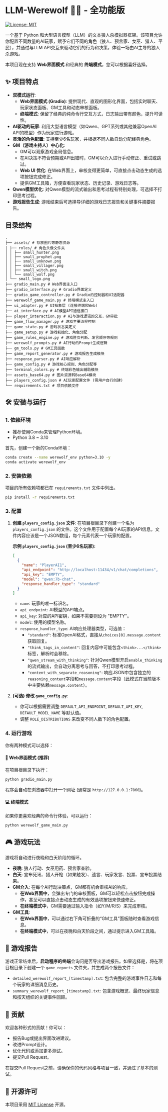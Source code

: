# LLM-Werewolf 🐺🤖 - 全功能版
[![License: MIT](https://img.shields.io/badge/License-MIT-yellow.svg)](https://opensource.org/licenses/MIT)

一个基于 Python 和大型语言模型（LLM）的文本狼人杀模拟器框架。该项目允许你配置不同数量的AI玩家，赋予它们不同的角色（狼人、预言家、女巫、猎人、平民），并通过与LLM API交互来驱动它们的行为和决策，体验一场由AI主导的狼人杀游戏。

<!-- 新增：项目现在支持两种模式 -->
本项目现在支持 **Web界面模式** 和经典的 **终端模式**，您可以根据喜好选择。

## ✨ 项目特点

*   **双模式运行**:
    *   **Web界面模式 (Gradio)**: 提供现代、直观的图形化界面，包括实时聊天、玩家状态面板、GM工具和动态审核面板。
    *   **终端模式**: 保留了经典的纯命令行交互方式，日志输出带有颜色，提升可读性。
*   **AI驱动的玩家**: 利用大型语言模型（如Qwen、GPT系列或其他兼容OpenAI API的模型）作为玩家进行游戏。
*   **灵活的角色配置**: 支持至少6名玩家，并根据不同人数自动分配经典角色。
*   **GM（游戏主持人）中心化**:
    *   GM可以观察游戏全局信息。
    *   在AI决策不符合预期或API出错时，GM可以介入进行手动修正、重试或跳过。
    *   **Web UI 优化**: 在Web界面上，审核变得更简单，可直接点击动态生成的选项按钮完成修正。
    *   提供GM工具箱，方便查看玩家状态、历史记录、游戏日志等。
*   **Qwen模型优化**: 对Qwen模型的流式输出和思考过程有特别处理，可选择不打印思考过程。
*   **游戏报告生成**: 游戏结束后可选择导详细的游戏日志报告和关键事件摘要报告。

## 目录结构

```
.
├── assets/ # 存放图片等静态资源
│ ├── roles/ # 角色头像文件夹
│ │ ├── small_hunter.png
│ │ ├── small_prophet.png
│ │ ├── small_unknown.png
│ │ ├── small_villager.png
│ │ ├── small_witch.png
│ │ └── small_wolf.png
│ └── small_logo.png
├── gradio_main.py # Web界面主入口
├── gradio_interface.py # Gradio界面定义
├── gradio_game_controller.py # Gradio的控制器和UI适配器
├── werewolf_game_main.py # 终端模式主入口
├── ui_adapter.py # UI抽象层 (连接终端和Web)
├── ai_interface.py # AI模型API通信接口
├── player_interaction.py # AI与游戏逻辑的交互，GM审批
├── game_flow_manager.py # 游戏主要流程控制
├── game_state.py # 游戏状态类定义
├── game_setup.py # 游戏初始化、角色分配
├── game_rules_engine.py # 游戏胜负判断、发言顺序等规则
├── werewolf_prompts.py # AI行动的Prompt生成逻辑
├── gm_tools.py # GM工具函数
├── game_report_generator.py # 游戏报告生成模块
├── response_parser.py # AI响应解析
├── game_config.py # 游戏核心规则、角色分配等
├── terminal_colors.py # 终端彩色输出辅助模块
├── assets_base64.py # 图片资源转Base64模块
├── players_config.json # AI玩家配置文件 (需用户自行创建)
└── requirements.txt # 项目依赖文件
```

<!-- 修改：更新了安装与运行部分 -->
## 🛠️ 安装与运行

### 1. 依赖环境

*   推荐使用Conda来管理Python环境。
*   Python 3.8 ~ 3.10

首先，创建一个新的Conda环境：
```bash
conda create --name werewolf_env python=3.10 -y
conda activate werewolf_env
```

### 2. 安装依赖

项目的所有依赖项都已在 `requirements.txt` 文件中列出。

```bash
pip install -r requirements.txt
```

### 3. 配置

1.  **创建 `players_config.json` 文件**:
    在项目根目录下创建一个名为 `players_config.json` 的文件。这个文件用于配置每个AI玩家的API信息。文件内容应该是一个JSON数组，每个元素代表一个玩家的配置。

    **示例 `players_config.json` (至少6名玩家):**
    ```json
    [
      {
        "name": "PlayerAI1",
        "api_endpoint": "http://localhost:11434/v1/chat/completions",
        "api_key": "EMPTY",
        "model": "qwen:7b-chat",
        "response_handler_type": "standard"
      }
    ]
    ```
    *   `name`: 玩家的唯一标识名。
    *   `api_endpoint`: AI模型的API端点。
    *   `api_key`: 对应的API密钥，如果不需要则设为 "EMPTY"。
    *   `model`: 使用的模型名称。
    *   `response_handler_type`: AI响应处理器类型，可选值：
        *   `"standard"`: 标准OpenAI格式，直接从`choices[0].message.content`获取回复。
        *   `"think_tags_in_content"`: 回复内容中可能包含`<think>...</think>`标签，解析时会移除。
        *   `"qwen_stream_with_thinking"`: 针对Qwen模型开启`enable_thinking`的流式输出，会自动分离思考与回答，不打印思考过程。
        *   `"content_with_separate_reasoning"`: 响应JSON中包含独立的`reasoning_content`字段和`message.content`字段（此模式在当前版本中主要依赖`message.content`）。

2.  **(可选) 修改 `game_config.py`**:
    *   你可以根据需要调整 `DEFAULT_API_ENDPOINT`, `DEFAULT_API_KEY`, `DEFAULT_MODEL_NAME` 等默认值。
    *   调整 `ROLE_DISTRIBUTIONS` 来改变不同人数下的角色配置。

### 4. 运行游戏

你有两种模式可以选择：

#### 🚀 Web界面模式 (推荐)

在项目根目录下执行：
```bash
python gradio_main.py
```
程序会自动在浏览器中打开一个网址 (通常是 `http://127.0.0.1:7860`)。

#### 💻 终端模式

如果你更喜欢经典的命令行体验，可以运行：
```bash
python werewolf_game_main.py
```

## 🎮 游戏玩法

游戏将自动进行夜晚和白天阶段的循环。

*   **夜晚**: 狼人行动、女巫用药、预言家查验。
*   **白天**: 宣布死讯、猎人开枪（如果触发）、遗言、玩家发言、投票、宣布投票结果。
*   **GM介入**: 在每个AI行动决策点，GM都有机会审核AI的响应。
    *   **在Web界面中**，会弹出专门的审核面板，GM可以轻松点击按钮完成操作，甚至可以直接点击动态生成的有效选项按钮来快速修正。
    *   **在终端模式中**，GM需要通过输入指令（如Y/M/R/S）来完成审核。
*   **GM工具**:
    *   **在Web界面中**，可以通过右下角可折叠的“GM工具”面板随时查看游戏信息。
    *   **在终端模式中**，可以在夜晚和白天阶段之间，通过提示进入GM工具箱。

## 📄 游戏报告

游戏正常结束后，**启动程序的终端**会询问是否导出游戏报告。如果选择是，将在项目根目录下创建一个 `game_reports` 文件夹，并生成两个报告文件：

*   `detailed_werewolf_report_[timestamp].txt`: 包含完整的游戏事件日志和每个玩家的详细消息历史。
*   `summary_werewolf_report_[timestamp].txt`: 包含游戏概览、最终玩家信息和按天组织的关键事件回顾。

## 🤝 贡献

欢迎各种形式的贡献！你可以：

*   报告Bug或提出界面改进建议。
*   改进Prompt设计。
*   优化代码或添加更多测试。
*   提交Pull Request。

在提交Pull Request之前，请确保你的代码风格与项目一致，并通过了基本的测试。

## 📜 开源许可

本项目采用 [MIT License](LICENSE) 开源。